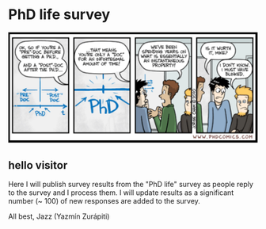 # PhD life survey

![PhD_instantaneous_property](./images/instantaneousProperty.png "PhD instantaneous property")

## hello visitor

Here I will publish survey results from the "PhD life" survey as people reply to the survey and I process them. 
I will update results as a significant number (~ 100) of new responses are added to the survey.

All best, 
Jazz (Yazmín Zurápiti)
